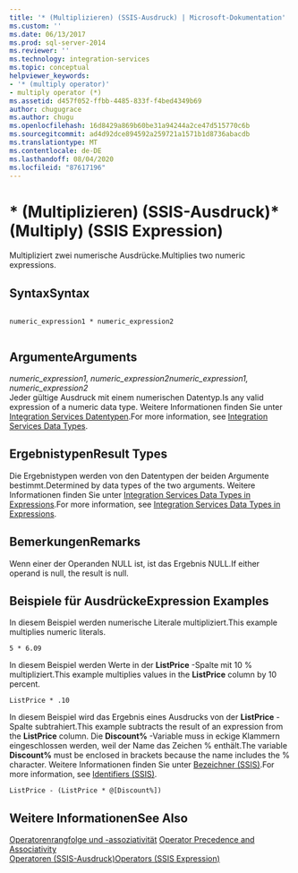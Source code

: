 ```yaml
---
title: '* (Multiplizieren) (SSIS-Ausdruck) | Microsoft-Dokumentation'
ms.custom: ''
ms.date: 06/13/2017
ms.prod: sql-server-2014
ms.reviewer: ''
ms.technology: integration-services
ms.topic: conceptual
helpviewer_keywords:
- '* (multiply operator)'
- multiply operator (*)
ms.assetid: d457f052-ffbb-4485-833f-f4bed4349b69
author: chugugrace
ms.author: chugu
ms.openlocfilehash: 16d8429a869b60be31a94244a2ce47d515770c6b
ms.sourcegitcommit: ad4d92dce894592a259721a1571b1d8736abacdb
ms.translationtype: MT
ms.contentlocale: de-DE
ms.lasthandoff: 08/04/2020
ms.locfileid: "87617196"
---
```

# <a name="-multiply-ssis-expression"></a><span data-ttu-id="c0350-102">\* (Multiplizieren) (SSIS-Ausdruck)</span><span class="sxs-lookup"><span data-stu-id="c0350-102">\* (Multiply) (SSIS Expression)</span></span>
  <span data-ttu-id="c0350-103">Multipliziert zwei numerische Ausdrücke.</span><span class="sxs-lookup"><span data-stu-id="c0350-103">Multiplies two numeric expressions.</span></span>  
  
## <a name="syntax"></a><span data-ttu-id="c0350-104">Syntax</span><span class="sxs-lookup"><span data-stu-id="c0350-104">Syntax</span></span>  
  
```  
  
numeric_expression1 * numeric_expression2  
  
```  
  
## <a name="arguments"></a><span data-ttu-id="c0350-105">Argumente</span><span class="sxs-lookup"><span data-stu-id="c0350-105">Arguments</span></span>  
 <span data-ttu-id="c0350-106">*numeric_expression1, numeric_expression2*</span><span class="sxs-lookup"><span data-stu-id="c0350-106">*numeric_expression1, numeric_expression2*</span></span>  
 <span data-ttu-id="c0350-107">Jeder gültige Ausdruck mit einem numerischen Datentyp.</span><span class="sxs-lookup"><span data-stu-id="c0350-107">Is any valid expression of a numeric data type.</span></span> <span data-ttu-id="c0350-108">Weitere Informationen finden Sie unter [Integration Services Datentypen](../data-flow/integration-services-data-types.md).</span><span class="sxs-lookup"><span data-stu-id="c0350-108">For more information, see [Integration Services Data Types](../data-flow/integration-services-data-types.md).</span></span>  
  
## <a name="result-types"></a><span data-ttu-id="c0350-109">Ergebnistypen</span><span class="sxs-lookup"><span data-stu-id="c0350-109">Result Types</span></span>  
 <span data-ttu-id="c0350-110">Die Ergebnistypen werden von den Datentypen der beiden Argumente bestimmt.</span><span class="sxs-lookup"><span data-stu-id="c0350-110">Determined by data types of the two arguments.</span></span> <span data-ttu-id="c0350-111">Weitere Informationen finden Sie unter [Integration Services Data Types in Expressions](integration-services-data-types-in-expressions.md).</span><span class="sxs-lookup"><span data-stu-id="c0350-111">For more information, see [Integration Services Data Types in Expressions](integration-services-data-types-in-expressions.md).</span></span>  
  
## <a name="remarks"></a><span data-ttu-id="c0350-112">Bemerkungen</span><span class="sxs-lookup"><span data-stu-id="c0350-112">Remarks</span></span>  
 <span data-ttu-id="c0350-113">Wenn einer der Operanden NULL ist, ist das Ergebnis NULL.</span><span class="sxs-lookup"><span data-stu-id="c0350-113">If either operand is null, the result is null.</span></span>  
  
## <a name="expression-examples"></a><span data-ttu-id="c0350-114">Beispiele für Ausdrücke</span><span class="sxs-lookup"><span data-stu-id="c0350-114">Expression Examples</span></span>  
 <span data-ttu-id="c0350-115">In diesem Beispiel werden numerische Literale multipliziert.</span><span class="sxs-lookup"><span data-stu-id="c0350-115">This example multiplies numeric literals.</span></span>  
  
```  
5 * 6.09  
```  
  
 <span data-ttu-id="c0350-116">In diesem Beispiel werden Werte in der **ListPrice** -Spalte mit 10 % multipliziert.</span><span class="sxs-lookup"><span data-stu-id="c0350-116">This example multiplies values in the **ListPrice** column by 10 percent.</span></span>  
  
```  
ListPrice * .10  
```  
  
 <span data-ttu-id="c0350-117">In diesem Beispiel wird das Ergebnis eines Ausdrucks von der **ListPrice** -Spalte subtrahiert.</span><span class="sxs-lookup"><span data-stu-id="c0350-117">This example subtracts the result of an expression from the **ListPrice** column.</span></span> <span data-ttu-id="c0350-118">Die **Discount%** -Variable muss in eckige Klammern eingeschlossen werden, weil der Name das Zeichen % enthält.</span><span class="sxs-lookup"><span data-stu-id="c0350-118">The variable **Discount%** must be enclosed in brackets because the name includes the % character.</span></span> <span data-ttu-id="c0350-119">Weitere Informationen finden Sie unter [Bezeichner &#40;SSIS&#41;](identifiers-ssis.md).</span><span class="sxs-lookup"><span data-stu-id="c0350-119">For more information, see [Identifiers &#40;SSIS&#41;](identifiers-ssis.md).</span></span>  
  
```  
ListPrice - (ListPrice * @[Discount%])  
```  
  
## <a name="see-also"></a><span data-ttu-id="c0350-120">Weitere Informationen</span><span class="sxs-lookup"><span data-stu-id="c0350-120">See Also</span></span>  
 <span data-ttu-id="c0350-121">[Operatorenrangfolge und -assoziativität](operator-precedence-and-associativity.md) </span><span class="sxs-lookup"><span data-stu-id="c0350-121">[Operator Precedence and Associativity](operator-precedence-and-associativity.md) </span></span>  
 [<span data-ttu-id="c0350-122">Operatoren &#40;SSIS-Ausdruck&#41;</span><span class="sxs-lookup"><span data-stu-id="c0350-122">Operators &#40;SSIS Expression&#41;</span></span>](operators-ssis-expression.md)  
  
  
